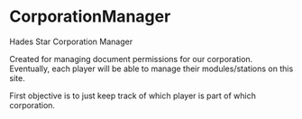 # CorporationManager
Hades Star Corporation Manager

Created for managing document permissions for our corporation. Eventually, each player will be able to manage their modules/stations on this site.

First objective is to just keep track of which player is part of which corporation.
